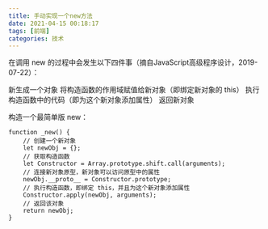 ```yaml
---
title: 手动实现一个new方法
date: 2021-04-15 00:18:17
tags: [前端]
categories: 技术
---
```





在调用 new 的过程中会发生以下四件事（摘自JavaScript高级程序设计，2019-07-22）：

新生成一个对象
将构造函数的作用域赋值给新对象（即绑定新对象的 this）
执行构造函数中的代码（即为这个新对象添加属性）
返回新对象

构造一个最简单版 new：

```
function _new() {
	// 创建一个新对象
    let newObj = {};  
    // 获取构造函数
    let Constructor = Array.prototype.shift.call(arguments);
    // 连接新对象原型，新对象可以访问原型中的属性
    newObj.__proto__ = Constructor.prototype;
    // 执行构造函数，即绑定 this，并且为这个新对象添加属性
    Constructor.apply(newObj, arguments);
    // 返回该对象
    return newObj;
}
```